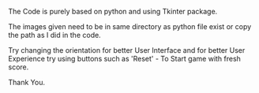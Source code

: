 The Code is purely based on python and using Tkinter package.

The images given need to be in same directory as python file exist or copy the path as I did in the code.

Try changing the orientation for better User Interface and for better User Experience try using buttons such as 'Reset' - To Start game with fresh score.

Thank You.
